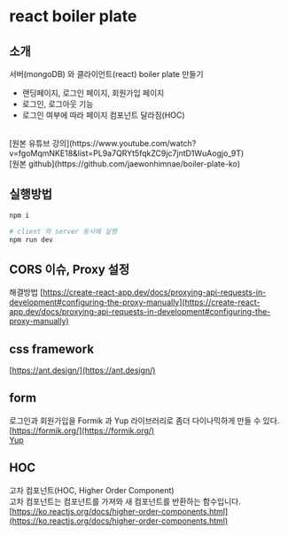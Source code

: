 # react boiler plate
## 소개
서버(mongoDB) 와 클라이언트(react) boiler plate 만들기<br>
- 랜딩페이지, 로그인 페이지, 회원가입 페이지
- 로그인, 로그아웃 기능
- 로그인 여부에 따라 페이지 컴포넌트 달라짐(HOC)
<br>
[원본 유튜브 강의](https://www.youtube.com/watch?v=fgoMqmNKE18&list=PL9a7QRYt5fqkZC9jc7jntD1WuAogjo_9T)
<br>
[원본 github](https://github.com/jaewonhimnae/boiler-plate-ko)

## 실행방법
```bash
npm i

# client 와 server 동시에 실행
npm run dev
```

## CORS 이슈, Proxy 설정
해결방법
[https://create-react-app.dev/docs/proxying-api-requests-in-development#configuring-the-proxy-manually](https://create-react-app.dev/docs/proxying-api-requests-in-development#configuring-the-proxy-manually)

## css framework
[https://ant.design/](https://ant.design/)

## form
로그인과 회원가입을 Formik 과 Yup 라이브러리로 좀더 다이나믹하게 만들 수 있다.
<br>
[https://formik.org/](https://formik.org/)
<br>
[Yup](https://www.npmjs.com/package/yup)

## HOC
고차 컴포넌트(HOC, Higher Order Component)<br>
고차 컴포넌트는 컴포넌트를 가져와 새 컴포넌트를 반환하는 함수입니다.
[https://ko.reactjs.org/docs/higher-order-components.html](https://ko.reactjs.org/docs/higher-order-components.html)